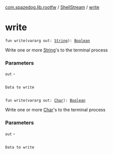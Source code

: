 [com.spazedog.lib.rootfw](../index.md) / [ShellStream](index.md) / [write](.)

# write

`fun write(vararg out: `[`String`](https://kotlinlang.org/api/latest/jvm/stdlib/kotlin/-string/index.html)`): `[`Boolean`](https://kotlinlang.org/api/latest/jvm/stdlib/kotlin/-boolean/index.html)

Write one or more [String](https://kotlinlang.org/api/latest/jvm/stdlib/kotlin/-string/index.html)'s to the terminal process

### Parameters

`out` -

```

```
    Data to write
```

```

`fun write(vararg out: `[`Char`](https://kotlinlang.org/api/latest/jvm/stdlib/kotlin/-char/index.html)`): `[`Boolean`](https://kotlinlang.org/api/latest/jvm/stdlib/kotlin/-boolean/index.html)

Write one or more [Char](https://kotlinlang.org/api/latest/jvm/stdlib/kotlin/-char/index.html)'s to the terminal process

### Parameters

`out` -

```

```
    Data to write
```

```

